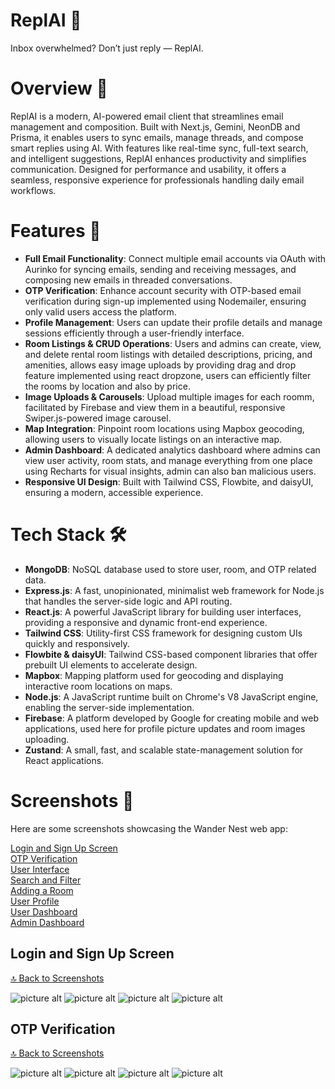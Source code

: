 # ReplAI 🤖 #
Inbox overwhelmed? Don’t just reply — ReplAI.

# Overview 🚀 #
ReplAI is a modern, AI-powered email client that streamlines email management and composition. Built with Next.js, Gemini, NeonDB and Prisma, it enables users to sync emails, manage threads, and compose smart replies using AI. With features like real-time sync, full-text search, and intelligent suggestions, ReplAI enhances productivity and simplifies communication. Designed for performance and usability, it offers a seamless, responsive experience for professionals handling daily email workflows.

# Features 🌟 #
* **Full Email Functionality**: Connect multiple email accounts via OAuth with Aurinko for syncing emails, sending and receiving messages, and composing new emails in threaded conversations.
* **OTP Verification**: Enhance account security with OTP-based email verification during sign-up implemented using Nodemailer, ensuring only valid users access the platform.
* **Profile Management**: Users can update their profile details and manage sessions efficiently through a user-friendly interface.
* **Room Listings & CRUD Operations**: Users and admins can create, view, and delete rental room listings with detailed descriptions, pricing, and amenities, allows easy image uploads by providing drag and drop feature implemented using react dropzone, users can efficiently filter the rooms by location and also by price.
* **Image Uploads & Carousels**: Upload multiple images for each roomm, facilitated by Firebase and view them in a beautiful, responsive Swiper.js-powered image carousel.
* **Map Integration**: Pinpoint room locations using Mapbox geocoding, allowing users to visually locate listings on an interactive map.
* **Admin Dashboard**: A dedicated analytics dashboard where admins can view user activity, room stats, and manage everything from one place using Recharts for visual insights, admin can also ban malicious users.
* **Responsive UI Design**: Built with Tailwind CSS, Flowbite, and daisyUI, ensuring a modern, accessible experience.
  
# Tech Stack 🛠 #
* **MongoDB**: NoSQL database used to store user, room, and OTP related data.
* **Express.js**: A fast, unopinionated, minimalist web framework for Node.js that handles the server-side logic and API routing.
* **React.js**: A powerful JavaScript library for building user interfaces, providing a responsive and dynamic front-end experience.
* **Tailwind CSS**: Utility-first CSS framework for designing custom UIs quickly and responsively.
* **Flowbite & daisyUI**: Tailwind CSS-based component libraries that offer prebuilt UI elements to accelerate design.
* **Mapbox**: Mapping platform used for geocoding and displaying interactive room locations on maps.
* **Node.js**: A JavaScript runtime built on Chrome's V8 JavaScript engine, enabling the server-side implementation.
* **Firebase**: A platform developed by Google for creating mobile and web applications, used here for profile picture updates and room images uploading.
* **Zustand**: A small, fast, and scalable state-management solution for React applications.

# Screenshots 📸 #
Here are some screenshots showcasing the Wander Nest web app:

[Login and Sign Up Screen](#login-and-sign-up-screen)  
[OTP Verification](#otp-verification)  
[User Interface](#user-interface)  
[Search and Filter](#search-and-filter)  
[Adding a Room](#adding-a-room)  
[User Profile](#user-profile)  
[User Dashboard](#user-dashboard)  
[Admin Dashboard](#admin-dashboard)


## Login and Sign Up Screen ##
[🔝 Back to Screenshots](#screenshots-)

![picture alt](https://firebasestorage.googleapis.com/v0/b/wander-nest-3a4ef.appspot.com/o/UI%2FScreenshot%20(64).png?alt=media&token=8d2912ee-e9d2-416f-a69d-94cbb6c89c12)
![picture alt](https://firebasestorage.googleapis.com/v0/b/wander-nest-3a4ef.appspot.com/o/UI%2FScreenshot%20(66).png?alt=media&token=459dae94-2ea0-4003-9fb0-8c9413d7e8b8)
![picture alt](https://firebasestorage.googleapis.com/v0/b/wander-nest-3a4ef.appspot.com/o/UI%2FScreenshot%20(68).png?alt=media&token=e47c8a58-6d66-4a0c-8b95-bea401cfade2)
![picture alt](https://firebasestorage.googleapis.com/v0/b/wander-nest-3a4ef.appspot.com/o/UI%2FScreenshot%20(72).png?alt=media&token=812884fe-0e1b-4a9e-8807-381705313951)

## OTP Verification ##
[🔝 Back to Screenshots](#screenshots-)

![picture alt](https://firebasestorage.googleapis.com/v0/b/wander-nest-3a4ef.appspot.com/o/UI%2FScreenshot%20(69).png?alt=media&token=02eba28a-2a4a-4c7e-833c-5e149f4c5ee6)
![picture alt](https://firebasestorage.googleapis.com/v0/b/wander-nest-3a4ef.appspot.com/o/UI%2FWhatsApp%20Image%202025-06-16%20at%2015.00.04.jpeg?alt=media&token=eb43fbac-16fb-442c-9dfc-487a2f7d6155)
![picture alt](https://firebasestorage.googleapis.com/v0/b/wander-nest-3a4ef.appspot.com/o/UI%2FScreenshot%20(70).png?alt=media&token=0fdb3a25-dd2a-42d5-b863-3386966a98f7)
![picture alt](https://firebasestorage.googleapis.com/v0/b/wander-nest-3a4ef.appspot.com/o/UI%2FScreenshot%20(71).png?alt=media&token=23a639e4-6aef-4632-ad3b-3470626f481d)
